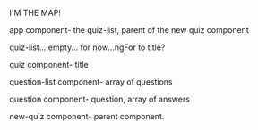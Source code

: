 I'M THE MAP!

app component- the quiz-list, parent of the new quiz component

quiz-list....empty... for now...ngFor to title?

quiz component- title

question-list component- array of questions

question component- question, array of answers

new-quiz component- parent component. 
